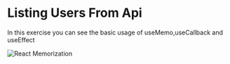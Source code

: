 # Listing Users From Api

In this exercise you can see the basic usage of useMemo,useCallback and useEffect

![React Memorization](react-memorization.gif)
